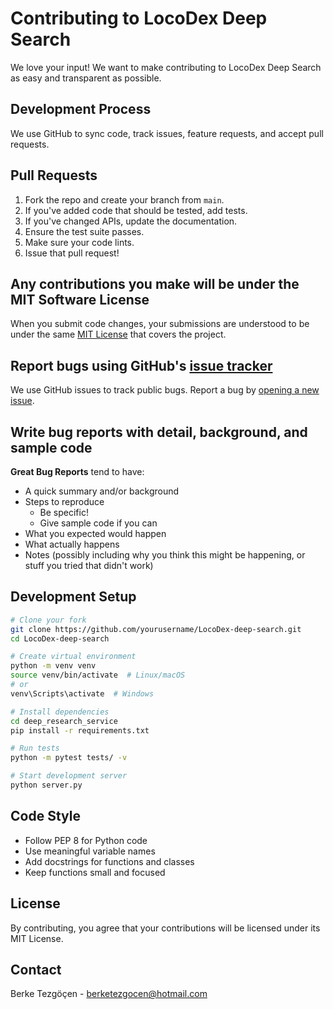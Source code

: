 # Contributing to LocoDex Deep Search

We love your input! We want to make contributing to LocoDex Deep Search as easy and transparent as possible.

## Development Process

We use GitHub to sync code, track issues, feature requests, and accept pull requests.

## Pull Requests

1. Fork the repo and create your branch from `main`.
2. If you've added code that should be tested, add tests.
3. If you've changed APIs, update the documentation.
4. Ensure the test suite passes.
5. Make sure your code lints.
6. Issue that pull request!

## Any contributions you make will be under the MIT Software License

When you submit code changes, your submissions are understood to be under the same [MIT License](LICENSE) that covers the project.

## Report bugs using GitHub's [issue tracker](https://github.com/berketez/LocoDex-deep-search/issues)

We use GitHub issues to track public bugs. Report a bug by [opening a new issue](https://github.com/berketez/LocoDex-deep-search/issues/new).

## Write bug reports with detail, background, and sample code

**Great Bug Reports** tend to have:

- A quick summary and/or background
- Steps to reproduce
  - Be specific!
  - Give sample code if you can
- What you expected would happen
- What actually happens
- Notes (possibly including why you think this might be happening, or stuff you tried that didn't work)

## Development Setup

```bash
# Clone your fork
git clone https://github.com/yourusername/LocoDex-deep-search.git
cd LocoDex-deep-search

# Create virtual environment
python -m venv venv
source venv/bin/activate  # Linux/macOS
# or
venv\Scripts\activate  # Windows

# Install dependencies
cd deep_research_service
pip install -r requirements.txt

# Run tests
python -m pytest tests/ -v

# Start development server
python server.py
```

## Code Style

- Follow PEP 8 for Python code
- Use meaningful variable names
- Add docstrings for functions and classes
- Keep functions small and focused

## License

By contributing, you agree that your contributions will be licensed under its MIT License.

## Contact

Berke Tezgöçen - berketezgocen@hotmail.com
